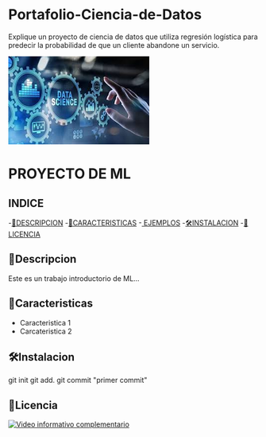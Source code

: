 # Portafolio-Ciencia-de-Datos
Explique un proyecto de ciencia de datos que utiliza regresión logística para predecir la probabilidad de que un cliente abandone un servicio.

[![Ciencia de Datos](images/img1.jpg)](https://www.youtube.com/)


# PROYECTO DE ML
## INDICE

-[📖DESCRIPCION](#-descripcion)
-[🚀CARACTERISTICAS](#-caracteristicas)
-[   EJEMPLOS](#-ejemplos)
-[🛠️INSTALACION](#-instalacion)
-[📝LICENCIA](#-licencia)

## 📖Descripcion
Este es un trabajo introductorio de ML...

## 🚀Caracteristicas
- Caracteristica 1
- Carcateristica 2

## 🛠️Instalacion
git init
git add.
git commit "primer commit"

## 📝Licencia

[![Video informativo complementario](https://img.youtube.com/vi/ea4Ze04ur-E/0.jpg)](https://www.youtube.com/watch?v=ea4Ze04ur-E)
